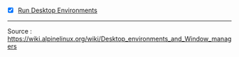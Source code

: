 - [x] [Run Desktop Environments](https://github.com/wahasa/Alpine/tree/main#run-desktop-environments)

---
Source : https://wiki.alpinelinux.org/wiki/Desktop_environments_and_Window_managers
